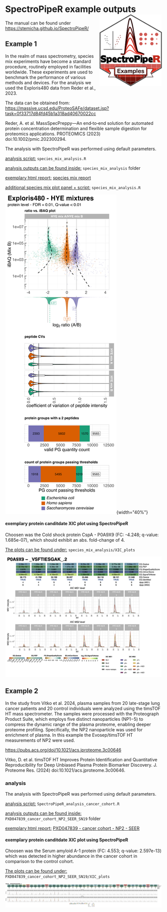 
# SpectroPipeR example outputs <img src="SpectroPipeR_hexbin_logo.png" align="right" width="200" />

The manual can be found under https://stemicha.github.io/SpectroPipeR/

<!-- badges: start -->
<!-- badges: end -->


## Example 1

In the realm of mass spectrometry, species mix experiments have become a standard procedure, routinely employed in facilities worldwide. These experiments are used to benchmark the performance of various methods and devices. For the analysis we used the Exploris480 data from Reder et al., 2023.

The data can be obtained from: https://massive.ucsd.edu/ProteoSAFe/dataset.jsp?task=0f33717d84fd45b1a318ad40670022cc

Reder, A. et al. MassSpecPreppy—An end‐to‐end solution for automated protein concentration determination and flexible sample digestion for proteomics applications. PROTEOMICS (2023) doi:10.1002/pmic.202300294.
  

The analysis with SpectroPipeR was performed using default parameters.

<u>analysis script:</u> `species_mix_analysis.R`

<u>analysis outputs can be found inside:</u> `species_mix_analysis` folder

<u>exemplary html report:</u> [species mix report](https://stemicha.github.io/SpectroPipeR_examples/species_mix_analysis__2024_07_11__15_06_SpectroPipeR_report.html)

<u>additional species mix plot panel + script:</u> `species_mix_analysis.R`

![species mix analysis plot panel](species_mix_analysis/HYE_benchmarking_detailed_plot_panel.png){width="40%"}


#### exemplary protein canditdate XIC plot using SpectroPipeR

Choosen was the Cold shock protein CspA - P0A9X9 (FC: -4.248; q-value: 1.685e-07), which should exhibit an abs. fold-change of 4.

<u>The plots can be found under:</u> `species_mix_analysis/XIC_plots`

![XIC of P0A9X9__VSFTIESGAK_.2.png](species_mix_analysis/XIC_plots/P0A9X9__VSFTIESGAK_.2.png)


## Example 2

In the study from Vitko et al. 2024, plasma samples from 20 late-stage lung cancer patients and 20 control individuals
were analyzed using the timsTOF HT mass spectrometer. The samples were processed with the Proteograph
Product Suite, which employs five distinct nanoparticles (NP1−5) to compress the dynamic range of the
plasma proteome, enabling deeper proteome profiling. Specifically, the NP2 nanoparticle was used for enrichment of plasma. In this example the Evosep/timsTOF HT measurements of NP2 were used.

https://pubs.acs.org/doi/10.1021/acs.jproteome.3c00646

Vitko, D. et al. timsTOF HT Improves Protein Identification and Quantitative Reproducibility for Deep Unbiased Plasma Protein Biomarker Discovery. J. Proteome Res. (2024) doi:10.1021/acs.jproteome.3c00646.
  
### analysis

The analysis with SpectroPipeR was performed using default parameters.

<u>analysis script:</u> `SpectroPipeR_analysis_cancer_cohort.R`

<u>analysis outputs can be found inside:</u> `PXD047839_cancer_cohort_NP2_SEER_SN19` folder

<u>exemplary html report:</u> [PXD047839 - cancer cohort - NP2 - SEER](https://stemicha.github.io/SpectroPipeR_examples/PXD047839_cancer_cohort_NP2_SEER_SN19__2024_07_11__11_35_SpectroPipeR_report.html)

#### exemplary protein canditdate XIC plot using SpectroPipeR

Choosen was the Serum amyloid A-1 protein (FC: 4.553; q-value: 2.597e-13) which was detected in higher abundance in the cancer cohort in comparison to the control cohort.

<u>The plots can be found under:</u> `PXD047839_cancer_cohort_NP2_SEER_SN19/XIC_plots`

![XIC of P0DJI8__RGPGGVWAAEAISDAR_.3](PXD047839_cancer_cohort_NP2_SEER_SN19/XIC_plots/P0DJI8__RGPGGVWAAEAISDAR_.3.png)



